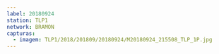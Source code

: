 ```yaml
---
label: 20180924
station: TLP1
network: BRAMON
capturas:
  - imagem: TLP1/2018/201809/20180924/M20180924_215508_TLP_1P.jpg
---
```

